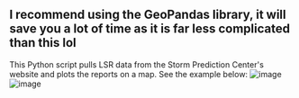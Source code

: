 ## I recommend using the GeoPandas library, it will save you a lot of time as it is far less complicated than this lol ##
This Python script pulls LSR data from the Storm Prediction Center's website and plots the reports on a map. See the example below: ![image](https://github.com/anthony-illenden/LSR/assets/130492486/74c9afe2-5dc9-4362-ab27-1a22ece25548) ![image](https://github.com/anthony-illenden/Local-Storm-Reports-and-Warnings/assets/130492486/220f05a3-508f-4c71-b1db-18226e6dd1d7)


